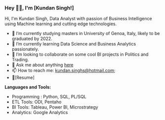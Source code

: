 ### Hey 👋🏽, I'm [Kundan Singh!]   

Hi, I'm Kundan Singh, Data Analyst with passion of Business Intelligence using Machine learning and cutting edge technologies.

- 🔭 I’m currently studying masters in University of Genoa, Italy, likely to be graduated by 2022.
- 🌱 I’m currently learning Data Science and Business Analytics passionately.
- 👯 I’m looking to collaborate on some cool BI projects in Politics and Trading.
- 💬 Ask me about anything [here](https://github.com/ksinghs/ksinghs/issues)
- 📫 How to reach me: kundan.singhs@hotmail.com;
- 📝[Resume]

**Languages and Tools:**  
 * Programming : Python, SQL, PL/SQL 
 * ETL Tools: ODI, Pentaho
 * BI Tools: Tableau, Power BI, Microstrategy 
 * Analytics: Google Analytics






